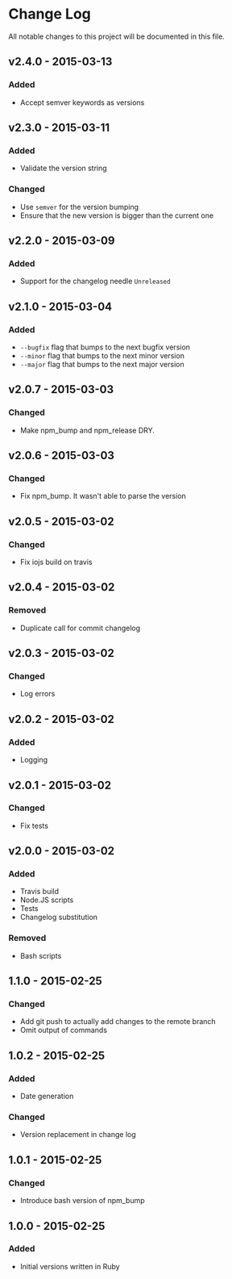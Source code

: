 # Change Log
All notable changes to this project will be documented in this file.

## v2.4.0 - 2015-03-13
### Added
- Accept semver keywords as versions

## v2.3.0 - 2015-03-11
### Added
- Validate the version string

### Changed
- Use `semver` for the version bumping
- Ensure that the new version is bigger than the current one

## v2.2.0 - 2015-03-09
### Added
- Support for the changelog needle `Unreleased`

## v2.1.0 - 2015-03-04
### Added
- `--bugfix` flag that bumps to the next bugfix version
- `--minor` flag that bumps to the next minor version
- `--major` flag that bumps to the next major version

## v2.0.7 - 2015-03-03
### Changed
- Make npm_bump and npm_release DRY.

## v2.0.6 - 2015-03-03
### Changed
- Fix npm_bump. It wasn't able to parse the version

## v2.0.5 - 2015-03-02
### Changed
- Fix iojs build on travis

## v2.0.4 - 2015-03-02
### Removed
- Duplicate call for commit changelog

## v2.0.3 - 2015-03-02
### Changed
- Log errors

## v2.0.2 - 2015-03-02
### Added
- Logging

## v2.0.1 - 2015-03-02
### Changed
- Fix tests

## v2.0.0 - 2015-03-02
### Added
- Travis build
- Node.JS scripts
- Tests
- Changelog substitution

### Removed
- Bash scripts

## 1.1.0 - 2015-02-25
### Changed
- Add git push to actually add changes to the remote branch
- Omit output of commands

## 1.0.2 - 2015-02-25
### Added
- Date generation

### Changed
- Version replacement in change log

## 1.0.1 - 2015-02-25
### Changed
- Introduce bash version of npm_bump

## 1.0.0 - 2015-02-25
### Added
- Initial versions written in Ruby
